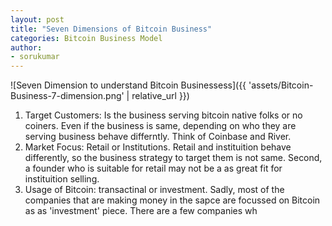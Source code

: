 ```yaml
---
layout: post
title: "Seven Dimensions of Bitcoin Business"
categories: Bitcoin Business Model
author:
- sorukumar
---
```


![Seven Dimension to understand Bitcoin Businessess]({{ 'assets/Bitcoin-Business-7-dimension.png' | relative_url }})

 1. Target Customers: Is the business serving bitcoin native folks or no coiners. Even if the business is same, depending on who they are serving business behave differntly. Think of Coinbase and River.
 2. Market Focus: Retail or Institutions. Retail and instituition behave differently, so the business strategy to target them is not same. Second, a founder who is suitable for retail may not be a as great fit for instituition selling.
 3. Usage of Bitcoin: transactinal or investment. Sadly, most of the companies that are making money in the sapce are focussed on Bitcoin as as 'investment' piece. There are a few companies wh

<!--stackedit_data:
eyJoaXN0b3J5IjpbOTA5NjQzNTM1XX0=
-->